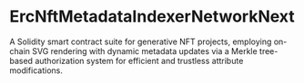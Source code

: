 # ErcNftMetadataIndexerNetworkNext
A Solidity smart contract suite for generative NFT projects, employing on-chain SVG rendering with dynamic metadata updates via a Merkle tree-based authorization system for efficient and trustless attribute modifications.
